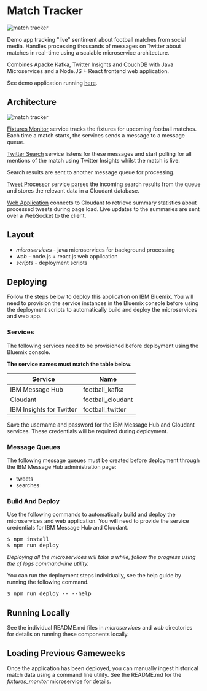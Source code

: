 # Match Tracker 

![match tracker](https://dl.dropboxusercontent.com/u/10404736/match-tracker-homepage.png)

Demo app tracking "live" sentiment about football matches from social media.
Handles processing thousands of messages on Twitter about matches in real-time
using a scalable microservice architecture.

Combines Apacke Kafka, Twitter Insights and CouchDB with
Java Microservices and a Node.JS + React frontend web application.

See demo application running [here](http://match-tracker.mybluemix.net/).

## Architecture

![match tracker](https://dl.dropboxusercontent.com/u/10404736/match-tracker-architecture.png)

[Fixtures Monitor](https://github.com/IBM-Bluemix/match_tracker/tree/master/microservices/fixtures_monitor) service tracks the fixtures for upcoming football matches. Each
time a match starts, the services sends a message to a message queue. 

[Twitter Search](https://github.com/IBM-Bluemix/match_tracker/tree/master/microservices/match_twitter_search) service listens for these messages and start polling for all
mentions of the match using Twitter Insights whilst the match is live. 

Search results are sent to another message queue for processing.

[Tweet Processor](https://github.com/IBM-Bluemix/match_tracker/tree/master/microservices/match_tweet_processor) service parses the incoming search results from the queue and
stores the relevant data in a Cloudant database.

[Web Application](https://github.com/IBM-Bluemix/match_tracker/tree/master/web) connects to Cloudant to retrieve summary statistics about
processed tweets during page load. Live updates to the summaries are sent over
a WebSocket to the client.

## Layout

* _microservices_ - java microservices for background processing
* _web_ - node.js + react.js web application
* _scripts_ - deployment scripts

## Deploying

Follow the steps below to deploy this application on IBM Bluemix. You will need
to provision the service instances in the Bluemix console before using the
deployment scripts to automatically build and deploy the microservices and web
app.

### Services

The following services need to be provisioned before deployment using the
Bluemix console.

**The service names must match the table below.**

| Service | Name | 
| ------------- |-------------|
| IBM Message Hub | football_kafka |
| Cloudant | football_cloudant |
| IBM Insights for Twitter | football_twitter |

Save the username and password for the IBM Message Hub and Cloudant
services. These credentials will be required during deployment. 

### Message Queues

The following message queues must be created before deployment through the IBM
Message Hub administration page:

* tweets
* searches

### Build And Deploy

Use the following commands to automatically build and deploy the microservices
and web application. You will need to provide the service credentials for IBM
Message Hub and Cloudant.

<pre>
$ npm install
$ npm run deploy
</pre>

_Deploying all the microservices will take a while, follow the progress using the 
cf logs command-line utility._

You can run the deployment steps individually, see the help guide by running the
following command.

<pre>
$ npm run deploy -- --help
</pre>

## Running Locally

See the individual README.md files in _microservices_ and _web_ directories for details on running
these components locally.

## Loading Previous Gameweeks

Once the application has been deployed, you can manually ingest historical match
data using a command line utility. See the README.md for the _fixtures_monitor_
microservice for details.
